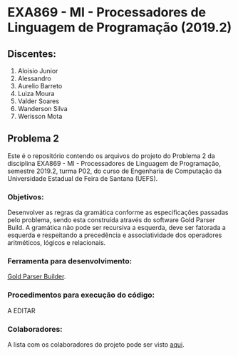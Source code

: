 # EXA869 - MI - Processadores de Linguagem de Programação (2019.2)
## Discentes: 
1. Aloisio Junior
2. Alessandro
3. Aurelio Barreto
4. Luiza Moura
5. Valder Soares
6. Wanderson Silva
7. Werisson Mota


## Problema 2
Este é o repositório contendo os arquivos do projeto do Problema 2 da disciplina EXA869 - MI - Processadores de Linguagem de Programação, semestre 2019.2, turma P02, do curso de Engenharia de Computação da Universidade Estadual de Feira de Santana (UEFS).

### Objetivos:
Desenvolver as regras da gramática conforme as especificações passadas pelo problema, sendo esta construída através do software Gold Parser Build. A gramática não pode ser recursiva a esquerda, deve ser fatorada a esquerda e respeitando a precedência e associatividade dos operadores aritméticos, lógicos e relacionais.

### Ferramenta para desenvolvimento:
[Gold Parser Builder](http://www.goldparser.org/).

### Procedimentos para execução do código:
A EDITAR

### Colaboradores:
A lista com os colaboradores do projeto pode ser visto [aqui](https://github.com/aloisiokjr/EXA869-Grammar/graphs/contributors).

